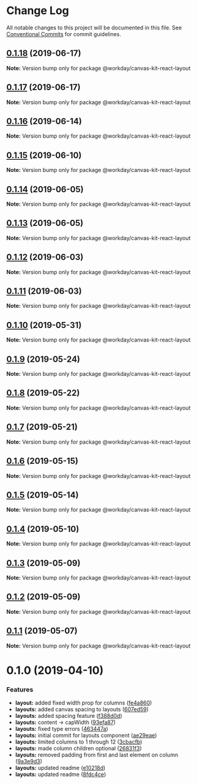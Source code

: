 # Change Log

All notable changes to this project will be documented in this file.
See [Conventional Commits](https://conventionalcommits.org) for commit guidelines.

## [0.1.18](https://ghe.megaleo.com/design/canvas-kit-react/tree/master/modules/canvas-kit-react-layout/compare/@workday/canvas-kit-react-layout@0.1.17...@workday/canvas-kit-react-layout@0.1.18) (2019-06-17)

**Note:** Version bump only for package @workday/canvas-kit-react-layout





## [0.1.17](https://ghe.megaleo.com/design/canvas-kit-react/tree/master/modules/canvas-kit-react-layout/compare/@workday/canvas-kit-react-layout@0.1.16...@workday/canvas-kit-react-layout@0.1.17) (2019-06-17)

**Note:** Version bump only for package @workday/canvas-kit-react-layout





## [0.1.16](https://ghe.megaleo.com/design/canvas-kit-react/tree/master/modules/canvas-kit-react-layout/compare/@workday/canvas-kit-react-layout@0.1.15...@workday/canvas-kit-react-layout@0.1.16) (2019-06-14)

**Note:** Version bump only for package @workday/canvas-kit-react-layout





## [0.1.15](https://ghe.megaleo.com/design/canvas-kit-react/tree/master/modules/canvas-kit-react-layout/compare/@workday/canvas-kit-react-layout@0.1.14...@workday/canvas-kit-react-layout@0.1.15) (2019-06-10)

**Note:** Version bump only for package @workday/canvas-kit-react-layout





## [0.1.14](https://ghe.megaleo.com/design/canvas-kit-react/tree/master/modules/canvas-kit-react-layout/compare/@workday/canvas-kit-react-layout@0.1.13...@workday/canvas-kit-react-layout@0.1.14) (2019-06-05)

**Note:** Version bump only for package @workday/canvas-kit-react-layout





## [0.1.13](https://ghe.megaleo.com/design/canvas-kit-react/tree/master/modules/canvas-kit-react-layout/compare/@workday/canvas-kit-react-layout@0.1.12...@workday/canvas-kit-react-layout@0.1.13) (2019-06-05)

**Note:** Version bump only for package @workday/canvas-kit-react-layout





## [0.1.12](https://ghe.megaleo.com/design/canvas-kit-react/tree/master/modules/canvas-kit-react-layout/compare/@workday/canvas-kit-react-layout@0.1.11...@workday/canvas-kit-react-layout@0.1.12) (2019-06-03)

**Note:** Version bump only for package @workday/canvas-kit-react-layout





## [0.1.11](https://ghe.megaleo.com/design/canvas-kit-react/tree/master/modules/canvas-kit-react-layout/compare/@workday/canvas-kit-react-layout@0.1.10...@workday/canvas-kit-react-layout@0.1.11) (2019-06-03)

**Note:** Version bump only for package @workday/canvas-kit-react-layout





## [0.1.10](https://ghe.megaleo.com/design/canvas-kit-react/tree/master/modules/canvas-kit-react-layout/compare/@workday/canvas-kit-react-layout@0.1.9...@workday/canvas-kit-react-layout@0.1.10) (2019-05-31)

**Note:** Version bump only for package @workday/canvas-kit-react-layout





## [0.1.9](https://ghe.megaleo.com/design/canvas-kit-react/tree/master/modules/canvas-kit-react-layout/compare/@workday/canvas-kit-react-layout@0.1.8...@workday/canvas-kit-react-layout@0.1.9) (2019-05-24)

**Note:** Version bump only for package @workday/canvas-kit-react-layout





## [0.1.8](https://ghe.megaleo.com/design/canvas-kit-react/tree/master/modules/canvas-kit-react-layout/compare/@workday/canvas-kit-react-layout@0.1.7...@workday/canvas-kit-react-layout@0.1.8) (2019-05-22)

**Note:** Version bump only for package @workday/canvas-kit-react-layout





## [0.1.7](https://ghe.megaleo.com/design/canvas-kit-react/tree/master/modules/canvas-kit-react-layout/compare/@workday/canvas-kit-react-layout@0.1.6...@workday/canvas-kit-react-layout@0.1.7) (2019-05-21)

**Note:** Version bump only for package @workday/canvas-kit-react-layout





## [0.1.6](https://ghe.megaleo.com/design/canvas-kit-react/tree/master/modules/canvas-kit-react-layout/compare/@workday/canvas-kit-react-layout@0.1.5...@workday/canvas-kit-react-layout@0.1.6) (2019-05-15)

**Note:** Version bump only for package @workday/canvas-kit-react-layout





## [0.1.5](https://ghe.megaleo.com/design/canvas-kit-react/tree/master/modules/canvas-kit-react-layout/compare/@workday/canvas-kit-react-layout@0.1.4...@workday/canvas-kit-react-layout@0.1.5) (2019-05-14)

**Note:** Version bump only for package @workday/canvas-kit-react-layout





## [0.1.4](https://ghe.megaleo.com/design/canvas-kit-react/tree/master/modules/canvas-kit-react-layout/compare/@workday/canvas-kit-react-layout@0.1.3...@workday/canvas-kit-react-layout@0.1.4) (2019-05-10)

**Note:** Version bump only for package @workday/canvas-kit-react-layout





## [0.1.3](https://ghe.megaleo.com/design/canvas-kit-react/tree/master/modules/canvas-kit-react-layout/compare/@workday/canvas-kit-react-layout@0.1.2...@workday/canvas-kit-react-layout@0.1.3) (2019-05-09)

**Note:** Version bump only for package @workday/canvas-kit-react-layout





## [0.1.2](https://ghe.megaleo.com/design/canvas-kit-react/tree/master/modules/canvas-kit-react-layout/compare/@workday/canvas-kit-react-layout@0.1.1...@workday/canvas-kit-react-layout@0.1.2) (2019-05-09)

**Note:** Version bump only for package @workday/canvas-kit-react-layout





## [0.1.1](https://ghe.megaleo.com/design/canvas-kit-react/tree/master/modules/canvas-kit-react-layout/compare/@workday/canvas-kit-react-layout@0.1.0...@workday/canvas-kit-react-layout@0.1.1) (2019-05-07)

**Note:** Version bump only for package @workday/canvas-kit-react-layout





# 0.1.0 (2019-04-10)


### Features

* **layout:** added fixed width prop for columns ([fe4a860](https://ghe.megaleo.com/design/canvas-kit-react/tree/master/modules/canvas-kit-react-layout/commits/fe4a860))
* **layouts:** added canvas spacing to layouts ([607ed59](https://ghe.megaleo.com/design/canvas-kit-react/tree/master/modules/canvas-kit-react-layout/commits/607ed59))
* **layouts:** added spacing feature ([f388d0d](https://ghe.megaleo.com/design/canvas-kit-react/tree/master/modules/canvas-kit-react-layout/commits/f388d0d))
* **layouts:** content -> capWidth ([93efa87](https://ghe.megaleo.com/design/canvas-kit-react/tree/master/modules/canvas-kit-react-layout/commits/93efa87))
* **layouts:** fixed type errors ([463447a](https://ghe.megaleo.com/design/canvas-kit-react/tree/master/modules/canvas-kit-react-layout/commits/463447a))
* **layouts:** initial commit for layouts component ([ae29eae](https://ghe.megaleo.com/design/canvas-kit-react/tree/master/modules/canvas-kit-react-layout/commits/ae29eae))
* **layouts:** limited columns to 1 through 12 ([3cbacfb](https://ghe.megaleo.com/design/canvas-kit-react/tree/master/modules/canvas-kit-react-layout/commits/3cbacfb))
* **layouts:** made column children optional ([26831f3](https://ghe.megaleo.com/design/canvas-kit-react/tree/master/modules/canvas-kit-react-layout/commits/26831f3))
* **layouts:** removed padding from first and last element on column ([9a3e9d3](https://ghe.megaleo.com/design/canvas-kit-react/tree/master/modules/canvas-kit-react-layout/commits/9a3e9d3))
* **layouts:** updated readme ([e10218d](https://ghe.megaleo.com/design/canvas-kit-react/tree/master/modules/canvas-kit-react-layout/commits/e10218d))
* **layouts:** updated readme ([8fdc4ce](https://ghe.megaleo.com/design/canvas-kit-react/tree/master/modules/canvas-kit-react-layout/commits/8fdc4ce))
